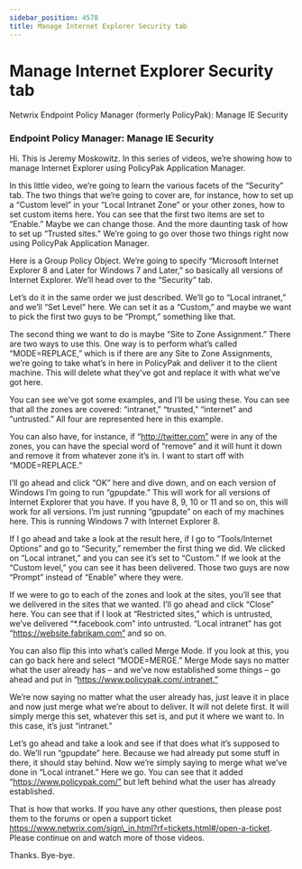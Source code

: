 ```yaml
---
sidebar_position: 4578
title: Manage Internet Explorer Security tab
---
```


# Manage Internet Explorer Security tab

Netwrix Endpoint Policy Manager (formerly PolicyPak): Manage IE Security

### Endpoint Policy Manager: Manage IE Security

Hi. This is Jeremy Moskowitz. In this series of videos, we’re showing how to manage Internet Explorer using PolicyPak Application Manager.

In this little video, we’re going to learn the various facets of the “Security” tab. The two things that we’re going to cover are, for instance, how to set up a “Custom level” in your “Local Intranet Zone” or your other zones, how to set custom items here. You can see that the first two items are set to “Enable.” Maybe we can change those. And the more daunting task of how to set up “Trusted sites.” We’re going to go over those two things right now using PolicyPak Application Manager.

Here is a Group Policy Object. We’re going to specify “Microsoft Internet Explorer 8 and Later for Windows 7 and Later,” so basically all versions of Internet Explorer. We’ll head over to the “Security” tab.

Let’s do it in the same order we just described. We’ll go to “Local intranet,” and we’ll “Set Level” here. We can set it as a “Custom,” and maybe we want to pick the first two guys to be “Prompt,” something like that.

The second thing we want to do is maybe “Site to Zone Assignment.” There are two ways to use this. One way is to perform what’s called “MODE=REPLACE,” which is if there are any Site to Zone Assignments, we’re going to take what’s in here in PolicyPak and deliver it to the client machine. This will delete what they’ve got and replace it with what we’ve got here.

You can see we’ve got some examples, and I’ll be using these. You can see that all the zones are covered: “intranet,” “trusted,” “internet” and “untrusted.” All four are represented here in this example.

You can also have, for instance, if “http://twitter.com” were in any of the zones, you can have the special word of “remove” and it will hunt it down and remove it from whatever zone it’s in. I want to start off with “MODE=REPLACE.”

I’ll go ahead and click “OK” here and dive down, and on each version of Windows I’m going to run “gpupdate.” This will work for all versions of Internet Explorer that you have. If you have 8, 9, 10 or 11 and so on, this will work for all versions. I’m just running “gpupdate” on each of my machines here. This is running Windows 7 with Internet Explorer 8.

If I go ahead and take a look at the result here, if I go to “Tools/Internet Options” and go to “Security,” remember the first thing we did. We clicked on “Local intranet,” and you can see it’s set to “Custom.” If we look at the “Custom level,” you can see it has been delivered. Those two guys are now “Prompt” instead of “Enable” where they were.

If we were to go to each of the zones and look at the sites, you’ll see that we delivered in the sites that we wanted. I’ll go ahead and click “Close” here. You can see that if I look at “Restricted sites,” which is untrusted, we’ve delivered “\*.facebook.com” into untrusted. “Local intranet” has got “https://website.fabrikam.com” and so on.

You can also flip this into what’s called Merge Mode. If you look at this, you can go back here and select “MODE=MERGE.” Merge Mode says no matter what the user already has – and we’ve now established some things – go ahead and put in “https://www.policypak.com/.intranet.”

We’re now saying no matter what the user already has, just leave it in place and now just merge what we’re about to deliver. It will not delete first. It will simply merge this set, whatever this set is, and put it where we want to. In this case, it’s just “intranet.”

Let’s go ahead and take a look and see if that does what it’s supposed to do. We’ll run “gpupdate” here. Because we had already put some stuff in there, it should stay behind. Now we’re simply saying to merge what we’ve done in “Local intranet.” Here we go. You can see that it added “https://www.policypak.com/” but left behind what the user has already established.

That is how that works. If you have any other questions, then please post them to the forums or open a support ticket https://www.netwrix.com/sign\_in.html?rf=tickets.html#/open-a-ticket. Please continue on and watch more of those videos.

Thanks. Bye-bye.